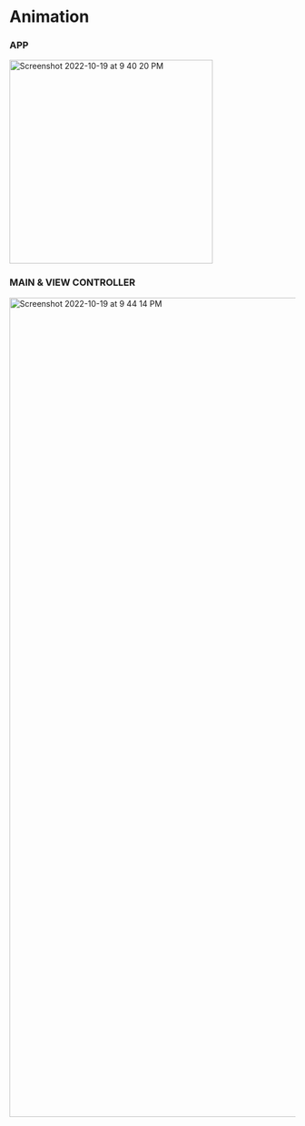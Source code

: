 # Animation

### APP

<img width="358" alt="Screenshot 2022-10-19 at 9 40 20 PM" src="https://user-images.githubusercontent.com/69411783/196746109-80a81ad4-b0fc-487b-be17-f66f6c2522b3.png">


### MAIN & VIEW CONTROLLER


<img width="1440" alt="Screenshot 2022-10-19 at 9 44 14 PM" src="https://user-images.githubusercontent.com/69411783/196746981-db02722f-698d-4d70-9be4-74488f8a4df7.png">
